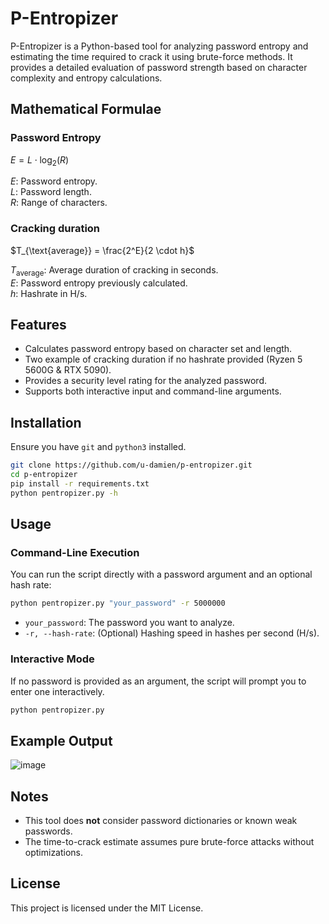# P-Entropizer

P-Entropizer is a Python-based tool for analyzing password entropy and estimating the time required to crack it using brute-force methods. It provides a detailed evaluation of password strength based on character complexity and entropy calculations.

## Mathematical Formulae

### Password Entropy

$E = L \cdot \log_2(R)$

$E$: Password entropy.<br>
$L$: Password length.<br>
$R$: Range of characters.

### Cracking duration

$T_{\text{average}} = \frac{2^E}{2 \cdot h}$

$T_{\text{average}}$: Average duration of cracking in seconds. <br>
$E$: Password entropy previously calculated.<br>
$h$: Hashrate in H/s.

## Features
- Calculates password entropy based on character set and length.
- Two example of cracking duration if no hashrate provided (Ryzen 5 5600G & RTX 5090).
- Provides a security level rating for the analyzed password.
- Supports both interactive input and command-line arguments.

## Installation
Ensure you have `git` and `python3` installed.

```bash
git clone https://github.com/u-damien/p-entropizer.git
cd p-entropizer
pip install -r requirements.txt
python pentropizer.py -h
```

## Usage
### Command-Line Execution
You can run the script directly with a password argument and an optional hash rate:

```bash
python pentropizer.py "your_password" -r 5000000
```

- `your_password`:  The password you want to analyze.
- `-r, --hash-rate`: (Optional) Hashing speed in hashes per second (H/s).

### Interactive Mode
If no password is provided as an argument, the script will prompt you to enter one interactively.

```bash
python pentropizer.py
```

## Example Output
![image](https://github.com/user-attachments/assets/acbc0e4d-f497-4cb1-bd0b-05b764db5115)

## Notes
- This tool does **not** consider password dictionaries or known weak passwords.
- The time-to-crack estimate assumes pure brute-force attacks without optimizations.

## License
This project is licensed under the MIT License.
